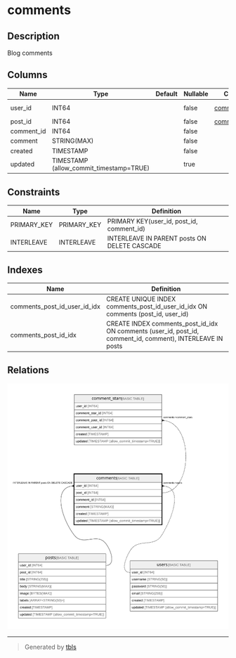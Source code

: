 # comments

## Description

Blog comments

## Columns

| Name | Type | Default | Nullable | Children | Parents | Comment |
| ---- | ---- | ------- | -------- | -------- | ------- | ------- |
| user_id | INT64 |  | false | [comment_stars](comment_stars.md) | [posts](posts.md) [users](users.md) |  |
| post_id | INT64 |  | false | [comment_stars](comment_stars.md) | [posts](posts.md) |  |
| comment_id | INT64 |  | false |  | [posts](posts.md) |  |
| comment | STRING(MAX) |  | false |  |  |  |
| created | TIMESTAMP |  | false |  |  |  |
| updated | TIMESTAMP (allow_commit_timestamp=TRUE) |  | true |  |  |  |

## Constraints

| Name | Type | Definition |
| ---- | ---- | ---------- |
| PRIMARY_KEY | PRIMARY_KEY | PRIMARY KEY(user_id, post_id, comment_id) |
| INTERLEAVE | INTERLEAVE | INTERLEAVE IN PARENT posts ON DELETE CASCADE |

## Indexes

| Name | Definition |
| ---- | ---------- |
| comments_post_id_user_id_idx | CREATE UNIQUE INDEX comments_post_id_user_id_idx ON comments (post_id, user_id) |
| comments_post_id_idx | CREATE INDEX comments_post_id_idx ON comments (user_id, post_id, comment_id, comment), INTERLEAVE IN posts |

## Relations

![er](comments.svg)

---

> Generated by [tbls](https://github.com/k1LoW/tbls)
